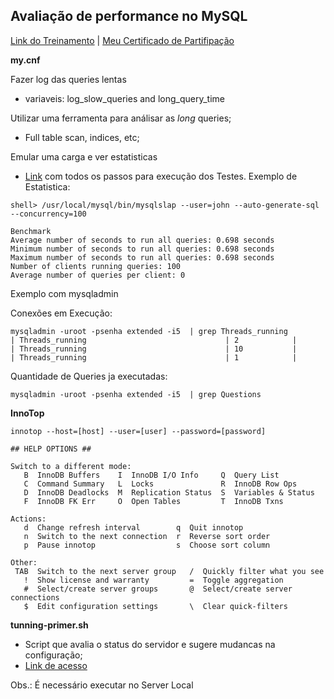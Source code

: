 ## Avaliação de performance no MySQL

[Link do Treinamento](http://code-squad.com/screencast/avaliacao-performance-mysql/avulso) | 
[Meu Certificado de Partifipação](http://code-squad.com/certificado/avaliacao-performance-mysql/DevWellington)

**my.cnf**

Fazer log das queries lentas
- variaveis: log_slow_queries and long_query_time

Utilizar uma ferramenta para análisar as *long* queries;
- Full table scan, indices, etc;

Emular uma carga e ver estatisticas
- [Link](http://www.techrepublic.com/blog/how-do-i/how-do-i-stress-test-mysql-with-mysqlslap/) com todos os passos para execução dos Testes.
Exemplo de Estatistica:

```
shell> /usr/local/mysql/bin/mysqlslap --user=john --auto-generate-sql --concurrency=100

Benchmark
Average number of seconds to run all queries: 0.698 seconds
Minimum number of seconds to run all queries: 0.698 seconds
Maximum number of seconds to run all queries: 0.698 seconds
Number of clients running queries: 100
Average number of queries per client: 0
```

Exemplo com mysqladmin 


Conexões em Execução:

```shell
mysqladmin -uroot -psenha extended -i5  | grep Threads_running
| Threads_running                               | 2            |
| Threads_running                               | 10           |
| Threads_running                               | 1            |
```

Quantidade de Queries ja executadas:
```shell
mysqladmin -uroot -psenha extended -i5  | grep Questions
```

**InnoTop**

```shell
innotop --host=[host] --user=[user] --password=[password]

## HELP OPTIONS ##

Switch to a different mode:
   B  InnoDB Buffers    I  InnoDB I/O Info     Q  Query List
   C  Command Summary   L  Locks               R  InnoDB Row Ops
   D  InnoDB Deadlocks  M  Replication Status  S  Variables & Status
   F  InnoDB FK Err     O  Open Tables         T  InnoDB Txns

Actions:
   d  Change refresh interval        q  Quit innotop
   n  Switch to the next connection  r  Reverse sort order
   p  Pause innotop                  s  Choose sort column

Other:
 TAB  Switch to the next server group   /  Quickly filter what you see
   !  Show license and warranty         =  Toggle aggregation
   #  Select/create server groups       @  Select/create server connections
   $  Edit configuration settings       \  Clear quick-filters
```

**tunning-primer.sh**

- Script que avalia o status do servidor e sugere mudancas na configuração;
- [Link de acesso](https://launchpad.net/mysql-tuning-primer)

Obs.: É necessário executar no Server Local









